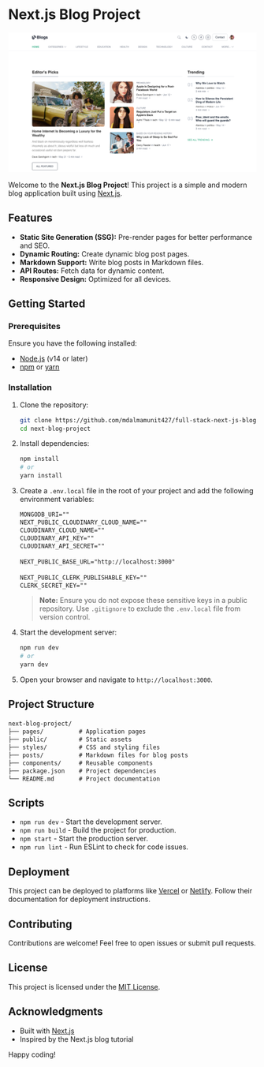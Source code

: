 # Next.js Blog Project

![full-stack-next.js-blog-project](/public/github-cover.png)

Welcome to the **Next.js Blog Project**! This project is a simple and modern blog application built using [Next.js](https://nextjs.org/).

## Features

- **Static Site Generation (SSG):** Pre-render pages for better performance and SEO.
- **Dynamic Routing:** Create dynamic blog post pages.
- **Markdown Support:** Write blog posts in Markdown files.
- **API Routes:** Fetch data for dynamic content.
- **Responsive Design:** Optimized for all devices.

## Getting Started

### Prerequisites

Ensure you have the following installed:

- [Node.js](https://nodejs.org/) (v14 or later)
- [npm](https://www.npmjs.com/) or [yarn](https://yarnpkg.com/)

### Installation

1. Clone the repository:

    ```bash
    git clone https://github.com/mdalmamunit427/full-stack-next-js-blog-website.git
    cd next-blog-project
    ```

2. Install dependencies:

    ```bash
    npm install
    # or
    yarn install
    ```

3. Create a `.env.local` file in the root of your project and add the following environment variables:

    ```env
    MONGODB_URI=""
    NEXT_PUBLIC_CLOUDINARY_CLOUD_NAME=""
    CLOUDINARY_CLOUD_NAME=""
    CLOUDINARY_API_KEY=""
    CLOUDINARY_API_SECRET=""

    NEXT_PUBLIC_BASE_URL="http://localhost:3000"

    NEXT_PUBLIC_CLERK_PUBLISHABLE_KEY=""
    CLERK_SECRET_KEY=""
    ```

    > **Note:** Ensure you do not expose these sensitive keys in a public repository. Use `.gitignore` to exclude the `.env.local` file from version control.

4. Start the development server:

    ```bash
    npm run dev
    # or
    yarn dev
    ```

5. Open your browser and navigate to `http://localhost:3000`.

## Project Structure

```plaintext
next-blog-project/
├── pages/          # Application pages
├── public/         # Static assets
├── styles/         # CSS and styling files
├── posts/          # Markdown files for blog posts
├── components/     # Reusable components
├── package.json    # Project dependencies
└── README.md       # Project documentation
```

## Scripts

- `npm run dev` - Start the development server.
- `npm run build` - Build the project for production.
- `npm start` - Start the production server.
- `npm run lint` - Run ESLint to check for code issues.

## Deployment

This project can be deployed to platforms like [Vercel](https://vercel.com/) or [Netlify](https://www.netlify.com/). Follow their documentation for deployment instructions.

## Contributing

Contributions are welcome! Feel free to open issues or submit pull requests.

## License

This project is licensed under the [MIT License](LICENSE).

## Acknowledgments

- Built with [Next.js](https://nextjs.org/)
- Inspired by the Next.js blog tutorial

Happy coding!